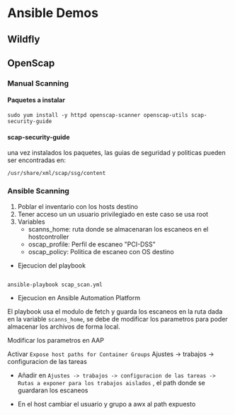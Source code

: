 # Ansible Demos

## Wildfly



## OpenScap 

### Manual Scanning

#### Paquetes a instalar

~~~
sudo yum install -y httpd openscap-scanner openscap-utils scap-security-guide

~~~

#### scap-security-guide
una vez instalados los paquetes, las guias de seguridad y politicas pueden ser encontradas en:

~~~
/usr/share/xml/scap/ssg/content
~~~

### Ansible Scanning

1. Poblar el inventario con los hosts destino
2. Tener acceso un un usuario privilegiado en este caso se usa root
3. Variables
    - scanns_home: ruta donde se almacenaran los escaneos en el hostcontroller
    - oscap_profile: Perfil de escaneo "PCI-DSS"
    - oscap_policy: Politica de escaneo con OS destino

- Ejecucion del playbook

~~~

ansible-playbook scap_scan.yml

~~~

- Ejecucion en Ansible Automation Platform

El playbook usa el modulo de fetch y guarda los escaneos en la ruta dada en la variable `scanns_home`, se debe de modificar los parametros para poder almacenar los archivos de forma local.

Modificar los parametros en AAP

Activar `Expose host paths for Container Groups`
Ajustes -> trabajos -> configuracion de las tareas 

- Añadir en `Ajustes -> trabajos -> configuracion de las tareas -> Rutas a exponer para los trabajos aislados` , el path donde se guardaran los escaneos 

- En el host cambiar el usuario y grupo a awx al path expuesto 
